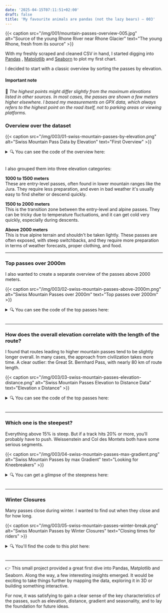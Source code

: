 ```yaml
---
date: '2025-04-15T07:11:51+02:00'
draft: false
title: 'My favourite animals are pandas (not the lazy bears) — 003'
---
```


{{< caption src="/img/001/mountain-passes-overview-005.jpg" alt="Source of the young Rhone River near Rhone Glacier" text="The young Rhone, fresh from its source" >}}

With my freshly scraped and cleaned CSV in hand, I started digging into <a href="https://pandas.pydata.org/" target="_blank" rel="noopener">Pandas</a>
, <a href="https://matplotlib.org/" target="_blank" rel="noopener">Matplotlib</a> and <a href="https://seaborn.pydata.org/" target="_blank" rel="noopener">Seaborn</a> to plot my first chart.

I decided to start with a classic overview by sorting the passes by elevation.

#### Important note

📌 _The highest points might differ slightly from the maximum elevations listed in other sources. In most cases, the passes are shown a few meters higher elsewhere. I based my measurements on GPX data, which always refers to the highest point on the road itself, not to parking areas or viewing platforms._

### Overview over the dataset

{{< caption src="/img/003/01-swiss-mountain-passes-by-elevation.png" alt="Swiss Mountain Pass Data by Elevation" text="First Overview" >}}


<details>
  <summary>🔍 You can see the code of the overview here:</summary>  
{{< snippet "003-first-plots/01-swiss-mountain-passes-by-elevation.py" >}}
</details>
<br>


I also grouped them into three elevation categories:

**1000 to 1500 meters**  
These are entry-level passes, often found in lower mountain ranges like the Jura. They require less preparation, and even in bad weather it's usually easy to find shelter or descend quickly.

**1500 to 2000 meters**  
This is the transition zone between the entry-level and alpine passes. They can be tricky due to temperature fluctuations, and it can get cold very quickly, especially during descents.

**Above 2000 meters**  
This is true alpine terrain and shouldn't be taken lightly. These passes are often exposed, with steep switchbacks, and they require more preparation in terms of weather forecasts, proper clothing, and food.


---

### Top passes over 2000m

I also wanted to create a separate overview of the passes above 2000 meters.

{{< caption src="/img/003/02-swiss-mountain-passes-above-2000m.png" alt="Swiss Mountain Passes over 2000m" text="Top passes over 2000m" >}}

<details>
  <summary>🔍 You can see the code of the top passes here:</summary>  
{{< snippet "003-first-plots/02-swiss-mountain-passes-above-2000m.py" >}}
</details>
<br>

---

### How does the overall elevation correlate with the length of the route?

I found that routes leading to higher mountain passes tend to be slightly longer overall. In many cases, the approach from civilization takes more time. A clear outlier: the Great St. Bernhard Pass, with nearly 80 km of route length.

{{< caption src="/img/003/03-swiss-mountain-passes-elevation-distance.png" alt="Swiss Mountain Passes Elevation to Distance Data" text="Elevation x Distance" >}}

<details>
  <summary>🔍 You can see the code of the top passes here:</summary>  
{{< snippet "003-first-plots/03-swiss-mountain-passes-elevation-distance.py" >}}
</details>
<br>

---

### Which one is the steepest?

Everything above 15% is steep. But if a track hits 20% or more, you’ll probably have to push. Weissenstein and Col des Montets both have some serious segments.

{{< caption src="/img/003/04-swiss-mountain-passes-max-gradient.png" alt="Swiss Mountain Passes by max Gradient" text="Looking for Kneebreakers" >}}

<details>
  <summary>🔍 You can get a glimpse of the steepness here:</summary>  
{{< snippet "003-first-plots/04-swiss-mountain-passes-max-gradient.py" >}}
</details>
<br>

---

### Winter Closures

Many passes close during winter. I wanted to find out when they close and for how long.

{{< caption src="/img/003/05-swiss-mountain-passes-winter-break.png" alt="Swiss Mountain Passes by Winter Closures" text="Closing times for riders" >}}

<details>
  <summary>🔍 You'll find the code to this plot here:</summary>  
{{< snippet "003-first-plots/05-swiss-mountain-passes-winter-break.py" >}}
</details>
<br>

---

👉 This small project provided a great first dive into Pandas, Matplotlib and Seaborn. Along the way, a few interesting insights emerged. It would be exciting to take things further by mapping the data, exploring it in 3D or building something interactive.

For now, it was satisfying to gain a clear sense of the key characteristics of the passes, such as elevation, distance, gradient and seasonality, and to lay the foundation for future ideas.
